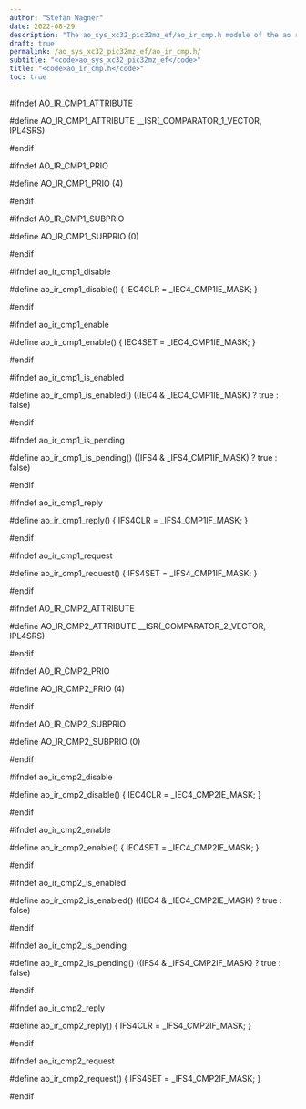 ```yaml
---
author: "Stefan Wagner"
date: 2022-08-29
description: "The ao_sys_xc32_pic32mz_ef/ao_ir_cmp.h module of the ao real-time operating system."
draft: true
permalink: /ao_sys_xc32_pic32mz_ef/ao_ir_cmp.h/ 
subtitle: "<code>ao_sys_xc32_pic32mz_ef</code>"
title: "<code>ao_ir_cmp.h</code>"
toc: true
---
```


#ifndef AO_IR_CMP1_ATTRIBUTE

#define AO_IR_CMP1_ATTRIBUTE        __ISR(_COMPARATOR_1_VECTOR, IPL4SRS)

#endif

#ifndef AO_IR_CMP1_PRIO

#define AO_IR_CMP1_PRIO             (4)

#endif

#ifndef AO_IR_CMP1_SUBPRIO

#define AO_IR_CMP1_SUBPRIO          (0)

#endif

#ifndef ao_ir_cmp1_disable

#define ao_ir_cmp1_disable()        { IEC4CLR = _IEC4_CMP1IE_MASK; }

#endif

#ifndef ao_ir_cmp1_enable

#define ao_ir_cmp1_enable()         { IEC4SET = _IEC4_CMP1IE_MASK; }

#endif

#ifndef ao_ir_cmp1_is_enabled

#define ao_ir_cmp1_is_enabled()     ((IEC4 & _IEC4_CMP1IE_MASK) ? true : false)

#endif

#ifndef ao_ir_cmp1_is_pending

#define ao_ir_cmp1_is_pending()     ((IFS4 & _IFS4_CMP1IF_MASK) ? true : false)

#endif

#ifndef ao_ir_cmp1_reply

#define ao_ir_cmp1_reply()          { IFS4CLR = _IFS4_CMP1IF_MASK; }

#endif

#ifndef ao_ir_cmp1_request

#define ao_ir_cmp1_request()        { IFS4SET = _IFS4_CMP1IF_MASK; }

#endif

#ifndef AO_IR_CMP2_ATTRIBUTE

#define AO_IR_CMP2_ATTRIBUTE        __ISR(_COMPARATOR_2_VECTOR, IPL4SRS)

#endif

#ifndef AO_IR_CMP2_PRIO

#define AO_IR_CMP2_PRIO             (4)

#endif

#ifndef AO_IR_CMP2_SUBPRIO

#define AO_IR_CMP2_SUBPRIO          (0)

#endif

#ifndef ao_ir_cmp2_disable

#define ao_ir_cmp2_disable()        { IEC4CLR = _IEC4_CMP2IE_MASK; }

#endif

#ifndef ao_ir_cmp2_enable

#define ao_ir_cmp2_enable()         { IEC4SET = _IEC4_CMP2IE_MASK; }

#endif

#ifndef ao_ir_cmp2_is_enabled

#define ao_ir_cmp2_is_enabled()     ((IEC4 & _IEC4_CMP2IE_MASK) ? true : false)

#endif

#ifndef ao_ir_cmp2_is_pending

#define ao_ir_cmp2_is_pending()     ((IFS4 & _IFS4_CMP2IF_MASK) ? true : false)

#endif

#ifndef ao_ir_cmp2_reply

#define ao_ir_cmp2_reply()          { IFS4CLR = _IFS4_CMP2IF_MASK; }

#endif

#ifndef ao_ir_cmp2_request

#define ao_ir_cmp2_request()        { IFS4SET = _IFS4_CMP2IF_MASK; }

#endif

